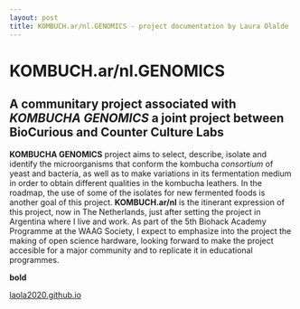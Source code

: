 ```yaml
---
layout: post
title: KOMBUCH.ar/nl.GENOMICS - project documentation by Laura Olalde
---
```


# KOMBUCH.ar/nl.GENOMICS

## A communitary project associated with *KOMBUCHA GENOMICS* a joint project between **BioCurious and Counter Culture Labs**
**KOMBUCHA GENOMICS** project aims to select, describe, isolate and identify the microorganisms that conform the kombucha *consortium* of yeast and bacteria, as well as to make variations in its fermentation medium in order to obtain different qualities in the kombucha leathers. In the roadmap, the use of some of the isolates for new fermented foods is another goal of this project. 
**KOMBUCH.ar/nl** is the itinerant expression of this project, now in The Netherlands, just after setting the project in Argentina where I live and work. As part of the 5th Biohack Academy Programme at the WAAG Society, I expect to emphasize into the project the making of open science hardware, looking forward to make the project accesible for a major community and to replicate it in educational programmes.

**bold**

[laola2020.github.io](www.google.com)

